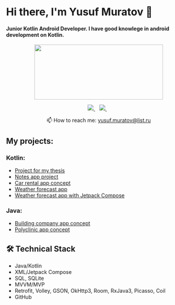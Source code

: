 # Hi there, I'm Yusuf Muratov 👋

#### Junior Kotlin Android Developer. I have good knowlege in android development on Kotlin.

<p align = 'center'>
<a href="https://github.com/passerby29/github-readme-stats"><img height=150 width=350 src="https://github-readme-stats.vercel.app/api/top-langs/?username=passerby29&layout=compact" /></a>
 </p>

<p align='center'>
   <a href="https://t.me/passer_byy" target="_blank">
    <img src="https://img.shields.io/badge/Telegram-2CA5E0?style=for-the-badge&logo=telegram&logoColor=white" />        
  </a>&nbsp;&nbsp;
  <a href="https://www.linkedin.com/in/yusuf-muratov-167168258/" target="_blank">
    <img src="https://img.shields.io/badge/linkedin-%230077B5.svg?&style=for-the-badge&logo=linkedin&logoColor=white" />
  </a>&nbsp;&nbsp;
 <p align='center'>
  📫  How to reach me: <a href='mailto:yusuf.muratov@list.ru'>yusuf.muratov@list.ru</a>
</p>

## My projects:
### Kotlin:

- [Project for my thesis](https://github.com/passerby29/MetrogradThesisProject)
- [Notes app project](https://github.com/passerby29/NotesAppProject)
- [Car rental app concept](https://github.com/passerby29/New-Car-Rental)
- [Weather forecast app](https://github.com/passerby29/WeatherApp)
- [Weather forecast app with Jetpack Compose](https://github.com/passerby29/JetpackComposeWeatherApp)

### Java:

- [Building company app concept](https://github.com/passerby29/BuildingCompanyProject)
- [Polyclinic app concept](https://github.com/passerby29/PolyclinicAppProject)

## 🛠 Technical Stack
*   Java/Kotlin
*   XML/Jetpack Compose
*   SQL, SQLite
*   MVVM/MVP
*   Retrofit, Volley, GSON, OkHttp3, Room, RxJava3, Picasso, Coil
*   GitHub
